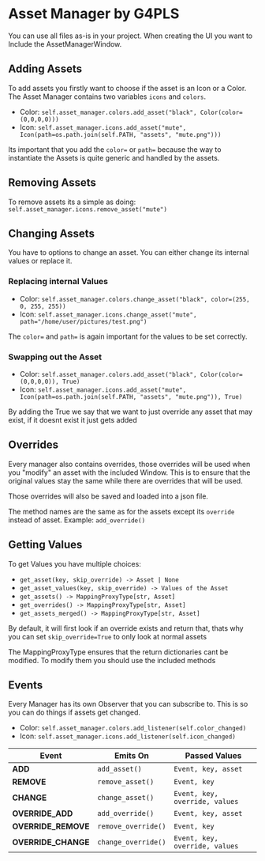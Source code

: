 # Asset Manager by G4PLS
You can use all files as-is in your project. When creating the UI you want to Include the AssetManagerWindow.

## Adding Assets
To add assets you firstly want to choose if the asset is an Icon or a Color.
The Asset Manager contains two variables `icons` and `colors`.
- Color: `self.asset_manager.colors.add_asset("black", Color(color=(0,0,0,0)))`
- Icon: `self.asset_manager.icons.add_asset("mute", Icon(path=os.path.join(self.PATH, "assets", "mute.png")))`

Its important that you add the `color=` or `path=` because the way to instantiate the Assets is quite generic and handled by the assets.

## Removing Assets
To remove assets its a simple as doing: `self.asset_manager.icons.remove_asset("mute")`

## Changing Assets
You have to options to change an asset. You can either change its internal values or replace it.

### Replacing internal Values
- Color: `self.asset_manager.colors.change_asset("black", color=(255, 0, 255, 255))`
- Icon: `self.asset_manager.icons.change_asset("mute", path="/home/user/pictures/test.png")`

The `color=` and `path=` is again important for the values to be set correctly.

### Swapping out the Asset
- Color: `self.asset_manager.colors.add_asset("black", Color(color=(0,0,0,0)), True)`
- Icon: `self.asset_manager.icons.add_asset("mute", Icon(path=os.path.join(self.PATH, "assets", "mute.png")), True)`

By adding the True we say that we want to just override any asset that may exist, if it doesnt exist it just gets added

## Overrides
Every manager also contains overrides, those overrides will be used when you "modify" an asset with the included Window.
This is to ensure that the original values stay the same while there are overrides that will be used.

Those overrides will also be saved and loaded into a json file.

The method names are the same as for the assets except its `override` instead of asset. 
Example: `add_override()`

## Getting Values
To get Values you have multiple choices:
- `get_asset(key, skip_override) -> Asset | None`
- `get_asset_values(key, skip_override) -> Values of the Asset`
- `get_assets() -> MappingProxyType[str, Asset]`
- `get_overrides() -> MappingProxyType[str, Asset]`
- `get_assets_merged() -> MappingProxyType[str, Asset]`

By default, it will first look if an override exists and return that, thats why you can set `skip_override=True` to only look at normal assets

The MappingProxyType ensures that the return dictionaries cant be modified. To modify them you should use the included methods

## Events
Every Manager has its own Observer that you can subscribe to. This is so you can do things if assets get changed.

- Color: `self.asset_manager.colors.add_listener(self.color_changed)`
- Icon: `self.asset_manager.icons.add_listener(self.icon_changed)`

| **Event**          | **Emits On**             | **Passed Values**            |
|---------------------|--------------------------|-----------------------------|
| **ADD**            | `add_asset()`           | `Event, key, asset`           |
| **REMOVE**         | `remove_asset()`        | `Event, key`                  |
| **CHANGE**         | `change_asset()`        | `Event, key, override, values`|
| **OVERRIDE_ADD**   | `add_override()`        | `Event, key, asset`           |
| **OVERRIDE_REMOVE**| `remove_override()`     | `Event, key`                  |
| **OVERRIDE_CHANGE**| `change_override()`     | `Event, key, override, values`|